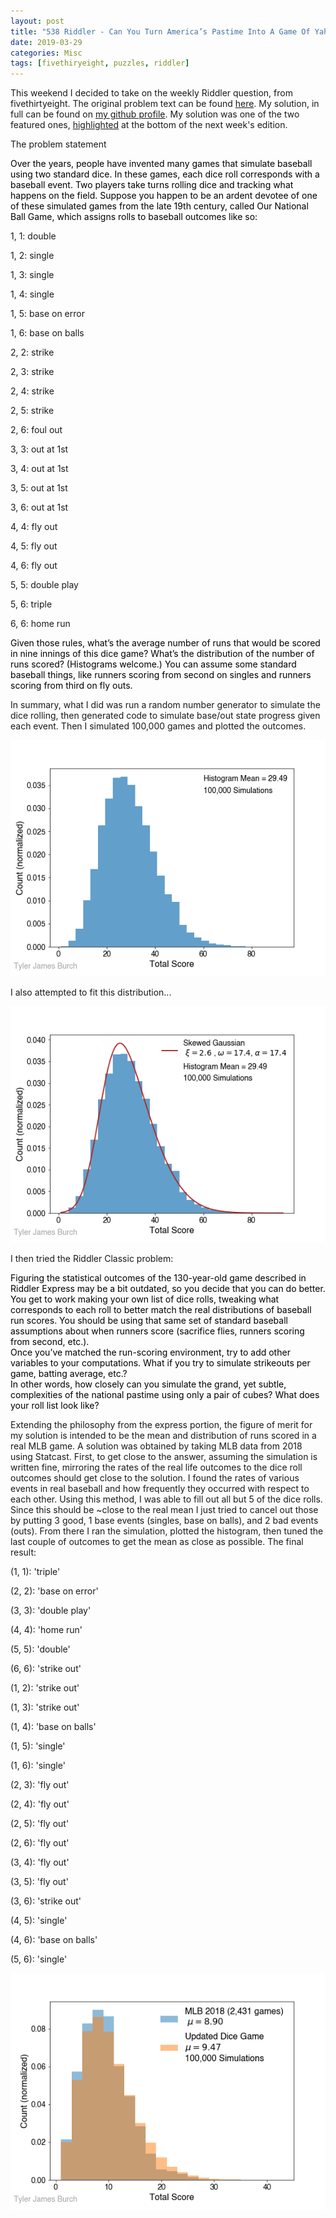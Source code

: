 ```yaml
---
layout: post
title: "538 Riddler - Can You Turn America’s Pastime Into A Game Of Yahtzee?"
date: 2019-03-29
categories: Misc
tags: [fivethiryeight, puzzles, riddler]
---
```


This weekend I decided to take on the weekly Riddler question, from fivethirtyeight. The original problem text can be found [here](https://fivethirtyeight.com/features/can-you-turn-americas-pastime-into-a-game-of-yahtzee/). My solution, in full can be found on [my github profile](https://github.com/tjburch/puzzles/tree/master/puzzler538_2019_Mar22). My solution was one of the two featured ones, [highlighted](https://fivethirtyeight.com/features/can-you-win-a-spelling-bee-if-you-know-99-percent-of-the-words/) at the bottom of the next week's edition.

The problem statement

<span style="color:black">
Over the years, people have invented many games that simulate baseball using two standard dice. In these games, each dice roll corresponds with a baseball event. Two players take turns rolling dice and tracking what happens on the field. Suppose you happen to be an ardent devotee of one of these simulated games from the late 19th century, called Our National Ball Game, which assigns rolls to baseball outcomes like so:</span>

1, 1: double

1, 2: single

1, 3: single

1, 4: single

1, 5: base on error

1, 6: base on balls

2, 2: strike

2, 3: strike

2, 4: strike

2, 5: strike

2, 6: foul out

3, 3: out at 1st

3, 4: out at 1st

3, 5: out at 1st

3, 6: out at 1st

4, 4: fly out

4, 5: fly out

4, 6: fly out

5, 5: double play

5, 6: triple

6, 6: home run

<span style="color:black">
Given those rules, what’s the average number of runs that would be scored in nine innings of this dice game? What’s the distribution of the number of runs scored? (Histograms welcome.) You can assume some standard baseball things, like runners scoring from second on singles and runners scoring from third on fly outs.
</span>

In summary, what I did was run a random number generator to simulate the dice rolling, then generated code to simulate base/out state progress given each event. Then I simulated 100,000 games and plotted the outcomes.

<img src="https://github.com/tjburch/puzzles/raw/master/puzzler538_2019_Mar22/plots/raw_scoring_histogram.png">

I also attempted to fit this distribution...


<img src="https://github.com/tjburch/puzzles/raw/master/puzzler538_2019_Mar22/plots/scoring_histogram_skewGaus.png">


I then tried the Riddler Classic problem: 

<div style="color:black">
    Figuring the statistical outcomes of the 130-year-old game described in Riddler Express may be a bit outdated, so you decide that you can do better. You get to work making your own list of dice rolls, tweaking what corresponds to each roll to better match the real distributions of baseball run scores. You should be using that same set of standard baseball assumptions about when runners score (sacrifice flies, runners scoring from second, etc.).
</div>

<div style="color:black">
Once you’ve matched the run-scoring environment, try to add other variables to your computations. What if you try to simulate strikeouts per game, batting average, etc.?
</div>

<div style="color:black">
In other words, how closely can you simulate the grand, yet subtle, complexities of the national pastime using only a pair of cubes? What does your roll list look like?
</div>

Extending the philosophy from the express portion, the figure of merit for my solution is intended to be the mean and distribution of runs scored in a real MLB game. A solution was obtained by taking MLB data from 2018 using Statcast. First, to get close to the answer, assuming the simulation is written fine, mirroring the rates of the real life outcomes to the dice roll outcomes should get close to the solution. I found the rates of various events in real baseball and how frequently they occurred with respect to each other. Using this method, I was able to fill out all but 5 of the dice rolls. Since this should be ~close to the real mean I just tried to cancel out those by putting 3 good, 1 base events (singles, base on balls), and 2 bad events (outs). From there I ran the simulation, plotted the histogram, then tuned the last couple of outcomes to get the mean as close as possible. The final result:

(1, 1): 'triple'

(2, 2): 'base on error'

(3, 3): 'double play'

(4, 4): 'home run'

(5, 5): 'double'

(6, 6): 'strike out'

(1, 2): 'strike out'

(1, 3): 'strike out'

(1, 4): 'base on balls'

(1, 5): 'single'

(1, 6): 'single'

(2, 3): 'fly out'

(2, 4): 'fly out'

(2, 5): 'fly out'

(2, 6): 'fly out'

(3, 4): 'fly out'

(3, 5): 'fly out'

(3, 6): 'strike out'

(4, 5): 'single'

(4, 6): 'base on balls'

(5, 6): 'single'


<img src="https://github.com/tjburch/puzzles/raw/master/puzzler538_2019_Mar22/plots/mlb_simulation_overlay.png">

